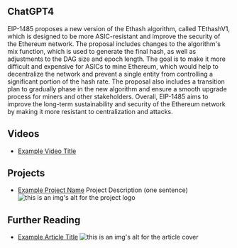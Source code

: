 ## ChatGPT4

EIP-1485 proposes a new version of the Ethash algorithm, called TEthashV1, which is designed to be more ASIC-resistant and improve the security of the Ethereum network. The proposal includes changes to the algorithm's mix function, which is used to generate the final hash, as well as adjustments to the DAG size and epoch length. The goal is to make it more difficult and expensive for ASICs to mine Ethereum, which would help to decentralize the network and prevent a single entity from controlling a significant portion of the hash rate. The proposal also includes a transition plan to gradually phase in the new algorithm and ensure a smooth upgrade process for miners and other stakeholders. Overall, EIP-1485 aims to improve the long-term sustainability and security of the Ethereum network by making it more resistant to centralization and attacks.

## Videos

- [Example Video Title](https://www.youtube.com/watch?v=TDGq4aeevgY)

## Projects

- [Example Project Name](https://xxxx.xxx/xxxxx) Project Description (one sentence) ![this is an img's alt for the project logo](https://xxxx.xxx/project-logo.xxx)

## Further Reading

- [Example Article Title](https://xxxx.xxx/xxxxx) ![this is an img's alt for the article cover](https://xxxx.xxx/article-cover.xxx)
